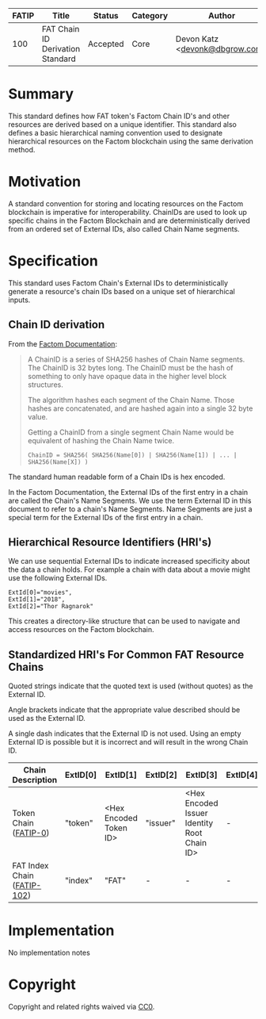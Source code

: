 | FATIP | Title                            | Status   | Category | Author                          | Created   |
| ----- | -------------------------------- | -------- | -------- | ------------------------------- | --------- |
| 100   | FAT Chain ID Derivation Standard | Accepted | Core     | Devon Katz \<devonk@dbgrow.com> | 8-17-2018 |



# Summary

This standard defines how FAT token's Factom Chain ID's and other resources are
derived based on a unique identifier. This standard also defines a basic
hierarchical naming convention used to designate hierarchical resources on the
Factom blockchain using the same derivation method.


# Motivation

A standard convention for storing and locating resources on the Factom
blockchain is imperative for interoperability. ChainIDs are used to look up
specific chains in the Factom Blockchain and are deterministically derived from
an ordered set of External IDs, also called Chain Name segments.


# Specification

This standard uses Factom Chain's External IDs to deterministically generate a
resource's chain IDs based on a unique set of hierarchical inputs.

## Chain ID derivation

From the [Factom
Documentation](https://github.com/FactomProject/FactomDocs/blob/master/factomDataStructureDetails.md#chainid):

>A ChainID is a series of SHA256 hashes of Chain Name segments. The ChainID is
>32 bytes long. The ChainID must be the hash of something to only have opaque
>data in the higher level block structures.
>
>The algorithm hashes each segment of the Chain Name. Those hashes are
>concatenated, and are hashed again into a single 32 byte value.
>
>Getting a ChainID from a single segment Chain Name would be equivalent of
>hashing the Chain Name twice.
>
>```
>ChainID = SHA256( SHA256(Name[0]) | SHA256(Name[1]) | ... | SHA256(Name[X]) )
>```

The standard human readable form of a Chain IDs is hex encoded.

In the Factom Documentation, the External IDs of the first entry in a chain are
called the Chain's Name Segments. We use the term External ID in this document
to refer to a chain's Name Segments. Name Segments are just a special term for
the External IDs of the first entry in a chain.


## Hierarchical Resource Identifiers (HRI's)

We can use sequential External IDs to indicate increased specificity about the
data a chain holds. For example a chain with data about a movie might use the
following External IDs.

```
ExtId[0]="movies",
ExtId[1]="2018",
ExtId[2]="Thor Ragnarok"
```

This creates a directory-like structure that can be used to navigate and access
resources on the Factom blockchain.


## Standardized HRI's For Common FAT Resource Chains

Quoted strings indicate that the quoted text is used (without quotes) as the
External ID.

Angle brackets indicate that the appropriate value described should be used as
the External ID.

A single dash indicates that the External ID is not used. Using an empty
External ID is possible but it is incorrect and will result in the wrong Chain
ID.

| Chain Description                     | ExtID[0] | ExtID[1]                | ExtID[2] | ExtID[3]                                     | ExtID[4] |
| ------------------------------------- | -------- | ----------------------- | -------- | -------------------------------------------- | -------- |
| Token Chain ([FATIP-0](0.MD))         | "token"  | \<Hex Encoded Token ID> | "issuer" | \<Hex Encoded Issuer Identity Root Chain ID> | -        |
| FAT Index Chain ([FATIP-102](102.MD)) | "index"  | "FAT"                   | -        | -                                            | -        |



# Implementation

No implementation notes


# Copyright

Copyright and related rights waived via
[CC0](https://creativecommons.org/publicdomain/zero/1.0/).
